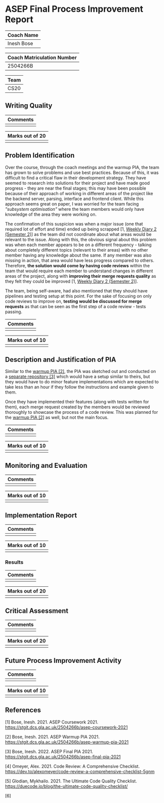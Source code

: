 # ASEP Final Process Improvement Report

| Coach Name |
| ---------- |
| Inesh Bose |

| Coach Matriculation Number |
| -------------------------- |
| 2504266B                   |

| Team |
| ---- |
| CS20 |


## Writing Quality

| Comments |
| -------- |
|          |

| Marks out of 20 |
| --------------- |
|                 |

##  Problem Identification

<!-- Describe the problem, issue or opportunity that you wish to address with the Project Team. Explain what you think the underlying cause of the issue is for the team and provide evidence that you have that the problem you have identified is real. You are required to conduct formative assessments of your team's software process: use this to help identify an issue. -->

Over the course, through the coach meetings and the warmup PIA, the team has grown to solve problems and use best practices. Because of this, it was difficult to find a critical flaw in their development strategy. They have seemed to research into solutions for their project and have made good progress - they are near the final stages; this may have been possible because of their approach of working in different areas of the project like the backend server, parsing, interface and frontend client. While this approach seems great on paper, I was worried for the team facing *"subsystem optimisation"* where the team members would only have knowledge of the area they were working on.

The confirmation of this suspicion was when a major issue (one that required lot of effort and time) ended up being scrapped [1, [Weekly Diary 2 (Semester 2)](https://stgit.dcs.gla.ac.uk/2504266b/asep-coursework-2021/-/blob/master/weekly_diary_sem2_3.md)] as the team did not coordinate about what areas would be relevant to the issue. Along with this, the obvious signal about this problem was when each member appears to be on a different frequency - talking about completely different topics (relevant to their areas) with no other member having any knowledge about the same. If any member was also missing in action, that area would have less progress compared to others. Therefore, **the solution would come by having code reviews** within the team that would require each member to understand changes in different areas of the project, along with **improving their merge requests quality** as they felt they could be improved [1, [Weekly Diary 2 (Semester 2)](https://stgit.dcs.gla.ac.uk/2504266b/asep-coursework-2021/-/blob/master/weekly_diary_sem2_3.md)].

The team, being self-aware, had also mentioned that they should have pipelines and testing setup at this point. For the sake of focusing on only code reviews to improve on, **testing would be discussed for merge requests** as that can be seen as the first step of a code review - tests passing.

| Comments |
| -------- |
|          |

| Marks out of 10 |
| --------------- |
|                 |

## Description and Justification of PIA

<!-- Describe the PIA you will undertake with the team. Explain why you think the activity will address the issue you have identified. You can provide references to descriptions of standard practices rather than repeating them in detail. However, you should outline any customisations you intend to make to a practice. -->

Similar to the [warmup PIA [2]](https://stgit.dcs.gla.ac.uk/2504266b/asep-coursework-2021/-/blob/master/warmup.md), the PIA was sketched out and conducted on a [separate repository [3]](https://stgit.dcs.gla.ac.uk/2504266b/asep-final-pia-2021/) which would have a setup similar to theirs, but they would have to do minor feature implementations which are expected to take less than an hour if they follow the instructions and example given to them.

Once they have implemented their features (along with tests written for them), each merge request created by the members would be reviewed thoroughly to showcase the process of a code review. This was planned for the [warmup PIA [2]](https://stgit.dcs.gla.ac.uk/2504266b/asep-coursework-2021/-/blob/master/warmup.md) as well, but not the main focus.

| Comments |
| -------- |
|          |

| Marks out of 10 |
| --------------- |
|                 |


## Monitoring and Evaluation

<!-- Describe how you will evaluate the PIA. State your objectives for the PIA. You should state any measurements that you will record, how and when you will record them and how you plan to evaluate them. Measurements may be quantitative (lines code, for example) or qualitative (discussions during a retrospective, for example). -->

| Comments |
| -------- |
|          |

| Marks out of 10 |
| --------------- |
|                 |


## Implementation Report

<!-- Provide an overview of the implementation of the PIA, including the dates, times when activities took place and the teams which participated. Summarise problems or unexpected situations that arose during the implementation of the PIA.
Report any changes that were made to the implementation plan as a result of problems encountered during the implementation of the PIA. Give the reasons that the changes were made, including any supporting evidence (qualitative and/or quantitative) that justified the change. -->

| Comments |
| -------- |
|          |

| Marks out of 10 |
| --------------- |
|                 |


### Results

<!-- Present a detailed breakdown of the data gathered during the PIA. You do not need to include the raw data gathered during the PIA, although you may include this in an appendix if you wish. Rather, you should summarise the key results identified in the data, such as trends in quantitative data, or important themes gathered from qualitative data, such as retrospectives (include extracts from discussions as appropriate). You can also use graphs to illustrate quantitative data. -->

| Comments |
| -------- |
|          |

| Marks out of 20 |
| --------------- |
|                 |


## Critical Assessment

<!-- Develop A critical assessment of the success and/or failure of the PIA based on the data gathered during the exercise. You should present an honest assessment of the PIA, identifying both successes and failures as appropriate. Link the  discussion to evidence captured during the exercise. Relate the evidence to other literature that covers similar PIA
   activities, such as similar case studies, text book descriptions of the PIA that include risks and benefits and/or industry white papers. -->

| Comments |
| -------- |
|          |

| Marks out of 20 |
| --------------- |
|                 |

## Future Process Improvement Activity

<!-- Make a recommendation for a future process improvement activity. This should be related to your insights gathered during this activity. For example, if you found that pair programming was ineffective, is their reason to believe an alternative collaborative activity, such as continuous code reviews, or mob programming would be more effective. Explain your reason for choosing an activity. -->

| Comments |
| -------- |
|          |

| Marks out of 10 |
| --------------- |
|                 |

## References

[1] Bose, Inesh. 2021. ASEP Coursework 2021. https://stgit.dcs.gla.ac.uk/2504266b/asep-coursework-2021

[2] Bose, Inesh. 2021. ASEP Warmup PIA 2021. https://stgit.dcs.gla.ac.uk/2504266b/asep-warmup-pia-2021

[3] Bose, Inesh. 2022. ASEP Final PIA 2021. https://stgit.dcs.gla.ac.uk/2504266b/asep-final-pia-2021

[4] Omeyer, Alex. 2021. Code Review: A Comprehensive Checklist. https://dev.to/alexomeyer/code-review-a-comprehensive-checklist-5gnm

[5] Glodian, Mykhailo. 2021. The Ultimate Code Quality Checklist. https://duecode.io/blog/the-ultimate-code-quality-checklist/

[6]
